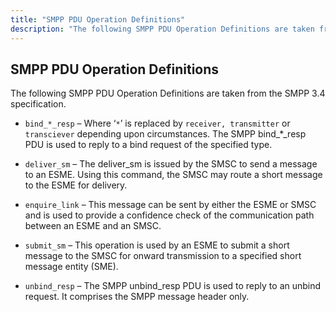 ```yaml
---
title: "SMPP PDU Operation Definitions"
description: "The following SMPP PDU Operation Definitions are taken from the SMPP 3 4 specification bind resp Where is replaced by receiver transmitter or transciever depending upon circumstances The SMPP bind resp PDU is used to reply to a bind request of the specified type deliver sm The deliver sm is..."
---
```


## <a name="smpp_pdu.definitions"></a> SMPP PDU Operation Definitions

The following SMPP PDU Operation Definitions are taken from the SMPP 3.4 specification.

*   `bind_*_resp` – Where ‘`*`’ is replaced by `receiver, transmitter` or `transciever` depending upon circumstances. The SMPP bind_*_resp PDU is used to reply to a bind request of the specified type.

*   `deliver_sm` – The deliver_sm is issued by the SMSC to send a message to an ESME. Using this command, the SMSC may route a short message to the ESME for delivery.

*   `enquire_link` – This message can be sent by either the ESME or SMSC and is used to provide a confidence check of the communication path between an ESME and an SMSC.

*   `submit_sm` – This operation is used by an ESME to submit a short message to the SMSC for onward transmission to a specified short message entity (SME).

*   `unbind_resp` – The SMPP unbind_resp PDU is used to reply to an unbind request. It comprises the SMPP message header only.